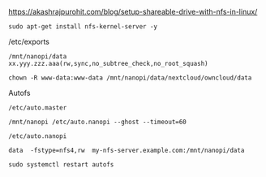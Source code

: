 https://akashrajpurohit.com/blog/setup-shareable-drive-with-nfs-in-linux/

```
sudo apt-get install nfs-kernel-server -y
```

/etc/exports
```
/mnt/nanopi/data       xx.yyy.zzz.aaa(rw,sync,no_subtree_check,no_root_squash)
```

```
chown -R www-data:www-data /mnt/nanopi/data/nextcloud/owncloud/data
```


Autofs

`/etc/auto.master`
```
/mnt/nanopi /etc/auto.nanopi --ghost --timeout=60
```

`/etc/auto.nanopi`
```
data  -fstype=nfs4,rw  my-nfs-server.example.com:/mnt/nanopi/data
```

```
sudo systemctl restart autofs
```
